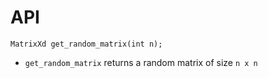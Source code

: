 # API

```
MatrixXd get_random_matrix(int n);
```

* `get_random_matrix` returns a random matrix of size `n x n`